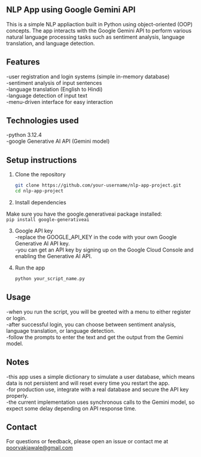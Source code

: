 ## NLP App using Google Gemini API

This is a simple NLP appliaction built in Python using object-oriented (OOP) concepts. The app interacts with the Google Gemini API to perform various natural language processing tasks such as sentiment analysis, language translation, and language detection.

## Features
 -user registration and login systems (simple in-memory database) <br>
 -sentiment analysis of input sentences <br>
 -language translation (English to Hindi) <br>
 -language detection of input text <br>
 -menu-driven interface for easy interaction <br>

## Technologies used
-python 3.12.4 <br>
-google Generative AI API (Gemini model) <br>

## Setup instructions

1. Clone the repository <br>
   ```bash
   git clone https://github.com/your-username/nlp-app-project.git
   cd nlp-app-project 
   
2. Install dependencies <br>

  Make sure you have the google.generativeai package installed: <br>
``
  pip install google-generativeai ``

3. Google API key <br>
   -replace the GOOGLE_API_KEY in the code with your own Google Generative AI API key. <br>
   -you can get an API key by signing up on the Google Cloud Console and enabling the Generative AI API. <br>

4. Run the app <br>
   ```bash
   python your_script_name.py

## Usage
-when you run the script, you will be greeted with a menu to either register or login. <br>
-after successful login, you can choose between sentiment analysis, language translation, or language detection. <br>
-follow the prompts to enter the text and get the output from the Gemini model. <br>

## Notes
-this app uses a simple dictionary to simulate a user database, which means data is not persistent and will reset every time you restart the app. <br>
-for production use, integrate with a real database and secure the API key properly. <br>
-the current implementation uses synchronous calls to the Gemini model, so expect some delay depending on API response time. <br>

## Contact
For questions or feedback, please open an issue or contact me at poorvakjawale@gmail.com
